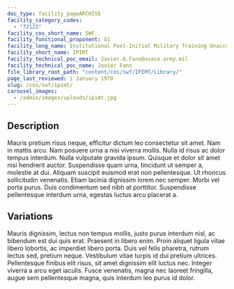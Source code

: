 ```yaml
---
doc_type: facility_pageARCHIVE
facility_category_codes:
  - "72122"
facility_cos_short_name: SWF
facility_functional_proponent: G1
facility_long_name: Institutional Post-Initial Military Training Unaccompanied Housing
facility_short_name: IPIMT
facility_technical_poc_email: Javier.A.Fano@usace.army.mil
facility_technical_poc_name: Javier Fano
file_library_root_path: "content/cos/swf/IPIMT/Library/"
page_last_reviewed: 1 January 1970
slug: /cos/swf/ipimt/
carousel_images:
  - /admin/images/uploads/ipimt.jpg
---
```


## Description

Mauris pretium risus neque, efficitur dictum leo consectetur sit amet. Nam in mattis arcu. Nam posuere urna a nisi viverra mollis. Nulla id risus ac dolor tempus interdum. Nulla vulputate gravida ipsum. Quisque et dolor sit amet nisi hendrerit auctor. Suspendisse quam urna, tincidunt ut semper a, molestie at dui. Aliquam suscipit euismod erat non pellentesque. Ut rhoncus sollicitudin venenatis. Etiam lacinia dignissim lorem nec semper. Morbi vel porta purus. Duis condimentum sed nibh at porttitor. Suspendisse pellentesque interdum urna, egestas luctus arcu placerat a.

## Variations

Mauris dignissim, lectus non tempus mollis, justo purus interdum nisl, ac bibendum est dui quis erat. Praesent in libero enim. Proin aliquet ligula vitae libero lobortis, ac imperdiet libero porta. Duis vel felis pharetra, rutrum lectus sed, pretium neque. Vestibulum vitae turpis id dui pretium ultrices. Pellentesque finibus elit risus, sit amet dignissim elit luctus nec. Integer viverra a arcu eget iaculis. Fusce venenatis, magna nec laoreet fringilla, augue sem pellentesque magna, quis interdum leo purus id dolor.
